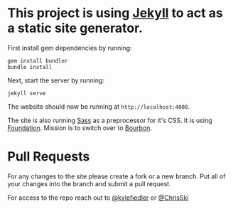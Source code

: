 # This project is using [Jekyll](http://jekyllrb.com/) to act as a static site generator.

First install gem dependencies by running:

```
gem install bundler
bundle install
```

Next, start the server by running:

```
jekyll serve
```

The website should now be running at `http://localhost:4000`.

The site is also running [Sass](http://sass-lang.com/) as a preprocessor for it's CSS. It is using
[Foundation](http://foundation.zurb.com/). Mission is to switch over to [Bourbon](http://bourbon.io/).

# Pull Requests
For any changes to the site please create a fork or a new branch. Put all of your changes
into the branch and submit a pull request.

For access to the repo reach out to
[@kylefiedler](https://github.com/kylefiedler/) or [@ChrisSki](https://github.com/ChrisSki)
